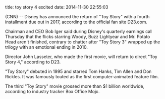 title: toy story 4 excited
date: 2014-11-30 22:55:03
 
(CNN) -- Disney has announced the return of "Toy Story" with a fourth installment due out in 2017, according to the official fan site D23.com.

Chairman and CEO Bob Iger said during Disney's quarterly earnings call Thursday that the flicks starring Woody, Buzz Lightyear and Mr. Potato Head aren't finished, contrary to chatter after "Toy Story 3" wrapped up the trilogy with an emotional ending in 2010.

Director John Lasseter, who made the first movie, will return to direct "Toy Story 4," according to D23.

"Toy Story" debuted in 1995 and starred Tom Hanks, Tim Allen and Don Rickles. It was famously touted as the first computer-animated feature film.

The third "Toy Story" movie grossed more than $1 billion worldwide, according to industry tracker Box Office Mojo.

